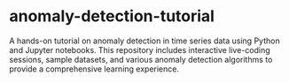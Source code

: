 # anomaly-detection-tutorial
A hands-on tutorial on anomaly detection in time series data using Python and Jupyter notebooks. This repository includes interactive live-coding sessions, sample datasets, and various anomaly detection algorithms to provide a comprehensive learning experience.
